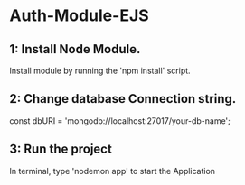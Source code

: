 # Auth-Module-EJS

## 1: Install Node Module.
Install module by running the 'npm install' script.

## 2: Change database Connection string.
const dbURI = 'mongodb://localhost:27017/your-db-name';

## 3: Run the project
In terminal, type 'nodemon app' to start the Application
